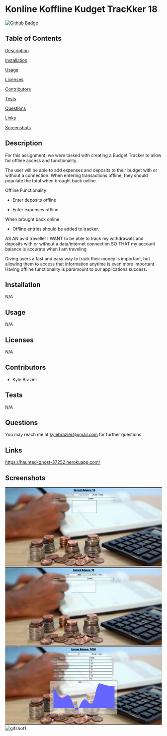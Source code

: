 # Konline Koffline Kudget TracKker 18


[![Github Badge](https://img.shields.io/badge/GitHub-Profile-blueviolet?style=plastic&logo=appveyor)](https://github.com/kbrazier2)


## Table of Contents


[Description](#Description)

[Installation](#Installation)

[Usage](#Usage)

[Licenses](#Licenses)

[Contributors](#Contributors)

[Tests](#Tests)

[Questions](#Questions)

[Links](#Links)

[Screenshots](#Screenshots)

## Description

For this assignment, we were tasked with creating a Budget Tracker to allow for offline access and functionality.

The user will be able to add expenses and deposits to their budget with or without a connection. When entering transactions offline, they should populate the total when brought back online.

Offline Functionality:

  * Enter deposits offline

  * Enter expenses offline

When brought back online:

  * Offline entries should be added to tracker.

AS AN avid traveller
I WANT to be able to track my withdrawals and deposits with or without a data/internet connection
SO THAT my account balance is accurate when I am traveling

Giving users a fast and easy way to track their money is important, but allowing them to access that information anytime is even more important. Having offline functionality is paramount to our applications success.

## Installation

N/A

## Usage

N/A

## Licenses

N/A


## Contributors

- Kyle Brazier

## Tests

N/A

## Questions

You may reach me at kylebrazier@gmail.com for further questions.

## Links

https://haunted-ghost-37252.herokuapp.com/

## Screenshots
![screenshot1](./public/images/2020-10-31.png)
![screenshot2](./public/images/2020-10-31_(1).png)
![screenshot3](./public/images/2020-10-31_(2).png)
![gifshot1](./public/images/Untitled_Oct_31_2020_3_07_PM.gif)
